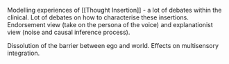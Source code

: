 

Modelling experiences of  [[Thought Insertion]] - a lot of debates within the clinical. Lot of debates on how to characterise these insertions. Endorsement view (take on the persona of the voice) and explanationist view (noise and causal inference process).

Dissolution of the barrier between ego and world. Effects on multisensory integration.